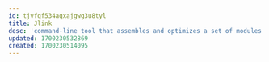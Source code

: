 ```yaml
---
id: tjvfqf534aqxajgwg3u8tyl
title: Jlink
desc: 'command-line tool that assembles and optimizes a set of modules and their dependencies into a custom runtime image'
updated: 1700230532869
created: 1700230514095
---
```

